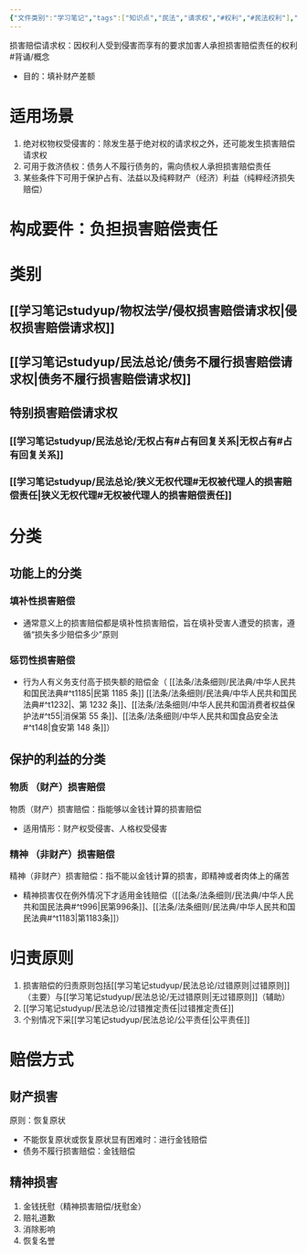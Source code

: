 ```yaml
---
{"文件类别":"学习笔记","tags":["知识点","民法","请求权","#权利","#民法权利"],"dg-publish":true,"aliases":["损害赔偿债权"],"permalink":"/学习笔记studyup/民法总论/损害赔偿请求权/","dgPassFrontmatter":true,"created":"2024-10-24T22:23:58.605+08:00","updated":"2024-12-01T20:15:14.291+08:00"}
---
```


损害赔偿请求权：因权利人受到侵害而享有的要求加害人承担损害赔偿责任的权利 #背诵/概念 
- 目的：填补财产差额
# 适用场景
1. 绝对权物权受侵害的：除发生基于绝对权的请求权之外，还可能发生损害赔偿请求权
2. 可用于救济债权：债务人不履行债务的，需向债权人承担损害赔偿责任
3. 某些条件下可用于保护占有、法益以及纯粹财产（经济）利益（纯粹经济损失赔偿）
# 构成要件：负担损害赔偿责任
# 类别
## [[学习笔记studyup/物权法学/侵权损害赔偿请求权\|侵权损害赔偿请求权]]
## [[学习笔记studyup/民法总论/债务不履行损害赔偿请求权\|债务不履行损害赔偿请求权]]
## 特别损害赔偿请求权
### [[学习笔记studyup/民法总论/无权占有#占有回复关系\|无权占有#占有回复关系]]
### [[学习笔记studyup/民法总论/狭义无权代理#无权被代理人的损害赔偿责任\|狭义无权代理#无权被代理人的损害赔偿责任]]
# 分类
## 功能上的分类
### 填补性损害赔偿
- 通常意义上的损害赔偿都是填补性损害赔偿，旨在填补受害人遭受的损害，遵循“损失多少赔偿多少”原则
### 惩罚性损害赔偿
- 行为人有义务支付高于损失额的赔偿金（ [[法条/法条细则/民法典/中华人民共和国民法典#^t1185\|民第 1185 条]] [[法条/法条细则/民法典/中华人民共和国民法典#^t1232\|、第 1232 条]]、[[法条/法条细则/中华人民共和国消费者权益保护法#^t55\|消保第 55 条]]、[[法条/法条细则/中华人民共和国食品安全法#^t148\|食安第 148 条]]）
## 保护的利益的分类
### 物质 （财产）损害赔偿
物质（财产）损害赔偿：指能够以金钱计算的损害赔偿
- 适用情形：财产权受侵害、人格权受侵害
### 精神 （非财产）损害赔偿
精神（非财产）损害赔偿：指不能以金钱计算的损害，即精神或者肉体上的痛苦
- 精神损害仅在例外情况下才适用金钱赔偿（[[法条/法条细则/民法典/中华人民共和国民法典#^t996\|民第996条]]、[[法条/法条细则/民法典/中华人民共和国民法典#^t1183\|第1183条]]）
# 归责原则
1. 损害赔偿的归责原则包括[[学习笔记studyup/民法总论/过错原则\|过错原则]]（主要）与[[学习笔记studyup/民法总论/无过错原则\|无过错原则]]（辅助）
2. [[学习笔记studyup/民法总论/过错推定责任\|过错推定责任]]
3. 个别情况下采[[学习笔记studyup/民法总论/公平责任\|公平责任]]
# 赔偿方式
## 财产损害
原则：恢复原状
- 不能恢复原状或恢复原状显有困难时：进行金钱赔偿
- 债务不履行损害赔偿：金钱赔偿
## 精神损害
1. 金钱抚慰（精神损害赔偿/抚慰金）
2. 赔礼道歉
3. 消除影响
4. 恢复名誉